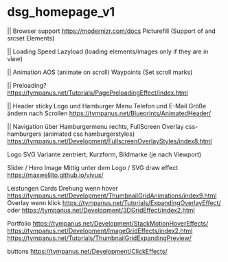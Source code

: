 # dsg_homepage_v1


|| Browser support
https://modernizr.com/docs
Picturefill (Support of <picture> and srcset Elements)


|| Loading Speed
Lazyload (loading elements/images only if they are in view)



|| Animation
AOS (animate on scroll)
Waypoints (Set scroll marks)


|| Preloading?
https://tympanus.net/Tutorials/PagePreloadingEffect/index.html


|| Header sticky
Logo und Hamburger Menu
Telefon und E-Mail
Größe ändern nach Scrollen
https://tympanus.net/Blueprints/AnimatedHeader/

|| Navigation
über Hamburgermenu rechts, FullScreen Overlay
css-hamburgers (animated css hamburgerstyles)
https://tympanus.net/Development/FullscreenOverlayStyles/index8.html


Logo
SVG Variante zentriert, Kurzform, Bildmarke (je nach Viewport)


Slider / Hero Image
Mittig unter dem Logo / SVG draw effect
https://maxwellito.github.io/vivus/



Leistungen Cards
Drehung wenn hover
https://tympanus.net/Development/ThumbnailGridAnimations/index9.html
Overlay wenn klick
https://tympanus.net/Tutorials/ExpandingOverlayEffect/
oder
https://tympanus.net/Development/3DGridEffect/index2.html


Portfolio
https://tympanus.net/Development/StackMotionHoverEffects/
https://tympanus.net/Development/ImageGridEffects/index2.html
https://tympanus.net/Tutorials/ThumbnailGridExpandingPreview/

buttons
https://tympanus.net/Development/ClickEffects/
